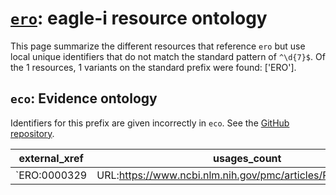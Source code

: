 # [`ero`](https://bioregistry.io/ero): eagle-i resource ontology

This page summarize the different resources that reference `ero`
but use local unique identifiers that do not match the standard pattern of
`^\d{7}$`. Of the 1 resources,
1 variants on the standard prefix were found: ['ERO'].

## `eco`: Evidence ontology

Identifiers for this prefix are given incorrectly in `eco`. See the [GitHub repository](https://github.com/evidenceontology/evidenceontology).

| external_xref                                                           |   usages_count | usages                                                    |
|-------------------------------------------------------------------------|----------------|-----------------------------------------------------------|
| `ERO:0000329|URL:https://www.ncbi.nlm.nih.gov/pmc/articles/PMC3907272/` |              1 | [ECO:0007043](http://purl.obolibrary.org/obo/ECO_0007043) |

